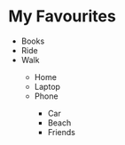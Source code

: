 <html>
  <head>
    <h1> My Favourites </h1>
  </head>
  <body>
    <ul type = "disc">
      <li>Books</li>
      <li>Ride</li>
      <li>Walk</li>
       <ul>      
          <li>Home</li>
          <li>Laptop</li>
          <li>Phone</li>        
          <ul>
            <li>Car</li>
            <li>Beach</li>
            <li>Friends</li>
        </ul>
      </ul>
    </ul>
  </body>
</html>
